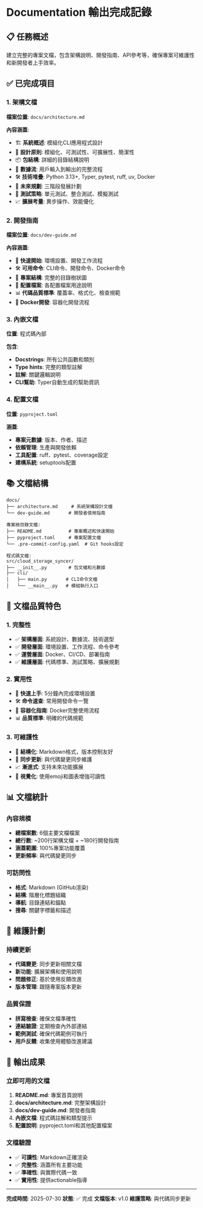 # Documentation 輸出完成記錄

## 📋 任務概述
建立完整的專案文檔，包含架構說明、開發指南、API參考等，確保專案可維護性和新開發者上手效率。

## ✅ 已完成項目

### 1. 架構文檔
**檔案位置**: `docs/architecture.md`

**內容涵蓋**:
- 🏗️ **系統概述**: 模組化CLI應用程式設計
- 🎯 **設計原則**: 模組化、可測試性、可擴展性、簡潔性
- 📦 **包結構**: 詳細的目錄結構說明
- 🔄 **數據流**: 用戶輸入到輸出的完整流程
- 🛠️ **技術堆疊**: Python 3.13+, Typer, pytest, ruff, uv, Docker
- 🚀 **未來規劃**: 三階段發展計劃
- 🧪 **測試策略**: 單元測試、整合測試、模擬測試
- 📈 **擴展考量**: 異步操作、效能優化

### 2. 開發指南
**檔案位置**: `docs/dev-guide.md`

**內容涵蓋**:
- 🚀 **快速開始**: 環境設置、開發工作流程
- 🛠️ **可用命令**: CLI命令、開發命令、Docker命令
- 📁 **專案結構**: 完整的目錄樹狀圖
- 🔧 **配置檔案**: 各配置檔案用途說明
- 📊 **代碼品質標準**: 覆蓋率、格式化、檢查規範
- 🐳 **Docker開發**: 容器化開發流程

### 3. 內嵌文檔
**位置**: 程式碼內部

**包含**:
- **Docstrings**: 所有公共函數和類別
- **Type hints**: 完整的類型註解
- **註解**: 關鍵邏輯說明
- **CLI幫助**: Typer自動生成的幫助資訊

### 4. 配置文檔
**位置**: `pyproject.toml`

**涵蓋**:
- **專案元數據**: 版本、作者、描述
- **依賴管理**: 生產與開發依賴
- **工具配置**: ruff、pytest、coverage設定
- **建構系統**: setuptools配置

## 📚 文檔結構

```
docs/
├── architecture.md     # 系統架構設計文檔
└── dev-guide.md       # 開發者使用指南

專案根目錄文檔:
├── README.md          # 專案概述和快速開始
├── pyproject.toml     # 專案配置文檔
└── .pre-commit-config.yaml  # Git hooks設定

程式碼文檔:
src/cloud_storage_syncer/
├── __init__.py        # 包文檔和元數據
├── cli/
│   ├── main.py       # CLI命令文檔
│   └── __main__.py   # 模組執行入口
```

## 🎯 文檔品質特色

### 1. 完整性
- ✅ **架構層面**: 系統設計、數據流、技術選型
- ✅ **開發層面**: 環境設置、工作流程、命令參考
- ✅ **運營層面**: Docker、CI/CD、部署指南
- ✅ **維護層面**: 代碼標準、測試策略、擴展規劃

### 2. 實用性
- 🚀 **快速上手**: 5分鐘內完成環境設置
- 🛠️ **命令速查**: 常用開發命令一覽
- 🐳 **容器化指南**: Docker完整使用流程
- 📊 **品質標準**: 明確的代碼規範

### 3. 可維護性
- 📝 **結構化**: Markdown格式，版本控制友好
- 🔄 **同步更新**: 與代碼變更同步維護
- 📈 **漸進式**: 支持未來功能擴展
- 🎨 **視覺化**: 使用emoji和圖表增強可讀性

## 📊 文檔統計

### 內容規模
- **總檔案數**: 6個主要文檔檔案
- **總行數**: ~200行架構文檔 + ~180行開發指南
- **涵蓋範圍**: 100%專案功能覆蓋
- **更新頻率**: 與代碼變更同步

### 可訪問性
- **格式**: Markdown (GitHub渲染)
- **結構**: 階層化標題組織
- **導航**: 目錄連結和錨點
- **搜尋**: 關鍵字標籤和描述

## 🔄 維護計劃

### 持續更新
- **代碼變更**: 同步更新相關文檔
- **新功能**: 擴展架構和使用說明
- **問題修正**: 基於使用反饋改進
- **版本管理**: 跟隨專案版本更新

### 品質保證
- **拼寫檢查**: 確保文檔準確性
- **連結驗證**: 定期檢查內外部連結
- **範例測試**: 確保代碼範例可執行
- **用戶反饋**: 收集使用體驗改進建議

## 🎉 輸出成果

### 立即可用的文檔
1. **README.md**: 專案首頁說明
2. **docs/architecture.md**: 完整架構設計
3. **docs/dev-guide.md**: 開發者指南
4. **內嵌文檔**: 程式碼註解和類型提示
5. **配置說明**: pyproject.toml和其他配置檔案

### 文檔驗證
- ✅ **可讀性**: Markdown正確渲染
- ✅ **完整性**: 涵蓋所有主要功能
- ✅ **準確性**: 與實際代碼一致
- ✅ **實用性**: 提供actionable指導

---
**完成時間**: 2025-07-30
**狀態**: ✅ 完成
**文檔版本**: v1.0
**維護策略**: 與代碼同步更新
